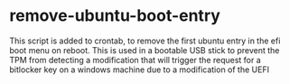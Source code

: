 # remove-ubuntu-boot-entry
This script is added to crontab, to remove the first ubuntu entry in the efi boot menu on reboot. This is used in a bootable USB stick to prevent the TPM from detecting a modification that will trigger the request for a bitlocker key on a windows machine due to a modification of the UEFI
